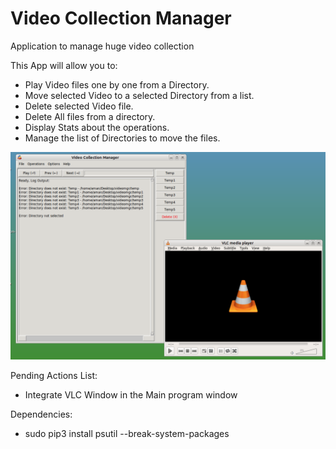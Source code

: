 # Video Collection Manager
 Application to manage huge video collection

 This App will allow you to:
 - Play Video files one by one from a Directory.
 - Move selected Video to a selected Directory from a list.
 - Delete selected Video file.
 - Delete All files from a directory.
 - Display Stats about the operations.
 - Manage the list of Directories to move the files.


![](main.png)


Pending Actions List:
 - Integrate VLC Window in the Main program window

Dependencies:
 - sudo pip3 install psutil --break-system-packages
